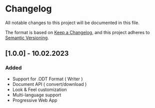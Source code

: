 # Changelog

All notable changes to this project will be documented in this file.

The format is based on [Keep a Changelog](https://keepachangelog.com/en/1.0.0/),
and this project adheres to [Semantic Versioning](https://semver.org/spec/v2.0.0.html).

## [1.0.0] - 10.02.2023

### Added

- Support for .ODT Format ( Writer )
- Document API ( convert/download )
- Look & Feel customization
- Multi-language support
- Progressive Web App
